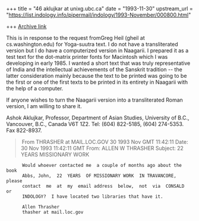 +++
title = "46 aklujkar at unixg.ubc.ca"
date = "1993-11-30"
upstream_url = "https://list.indology.info/pipermail/indology/1993-November/000800.html"

+++
[Archive link](https://list.indology.info/pipermail/indology/1993-November/000800.html)

This is in response to the request fromGreg Heil (gheil at cs.washington.edu)
for Yoga-suutra text. I do not have a transliterated version but I do have
a computerized version in Naagarii. I prepared it as a test text for the
dot-matrix  printer  fonts for Macintosh which I was developing in early
1985. I wanted a short text that was truly representative of India and the
intellectual achievements of the Sanskrit tradition -- the latter
consideration mainly because the text to be printed was going to be the
first or one of the first texts to be  printed in its entirety in Naagarii
with the help of a computer. 

If anyone wishes to turn the Naagarii version into a transliterated Roman
version, I am willing to share it. 

Ashok Aklujkar, Professor, Department of Asian Studies, University of B.C.,
Vancouver, B.C., Canada V6T 1Z2. Tel: (604) 822-5185, (604) 274-5353. Fax
822-8937.




> From THRASHER at MAIL.LOC.GOV 30 1993 Nov GMT 11:42:11
Date: 30 Nov 1993 11:42:11 GMT
From: ALLEN W THRASHER <THRASHER at MAIL.LOC.GOV>
Subject: 22 YEARS MISSIONARY WORK

          Would whoever contacted me  a couple of months ago about the book 
          Abbs, John,  22  YEARS  OF MISSIONARY WORK  IN TRAVANCORE, please 
          contact  me  at  my  email address  below,  not  via  CONSALD  or 
          INDOLOGY?  I have located two libraries that have it. 

          Allen Thrasher 
          thasher at mail.loc.gov                                              





